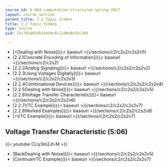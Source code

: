 ```yaml
---
course_id: 6-004-computation-structures-spring-2017
layout: course_section
parent_title: 2.2 Topic Videos
title: 2.2 Topic Videos
type: course
uid: 75c7034854b24450c6c1190a0c55c195

---
```


*   [<Dealing with Noise]({{< baseurl >}}/sections/c2/c2s2/c2s2v5)
*   [2.2.1Concrete Encoding of Information]({{< baseurl >}}/sections/c2/c2s2)
*   [2.2.2Analog Signaling]({{< baseurl >}}/sections/c2/c2s2/c2s2v2)
*   [2.2.3Using Voltages Digitally]({{< baseurl >}}/sections/c2/c2s2/c2s2v3)
*   [2.2.4Combinational Devices]({{< baseurl >}}/sections/c2/c2s2/c2s2v4)
*   [2.2.5Dealing with Noise]({{< baseurl >}}/sections/c2/c2s2/c2s2v5)
*   [2.2.6Voltage Transfer Characteristic]({{< baseurl >}}/sections/c2/c2s2/c2s2v6)
*   [2.2.7VTC Example]({{< baseurl >}}/sections/c2/c2s2/c2s2v7)
*   [2.2.8Worked Examples]({{< baseurl >}}/sections/c2/c2s2/c2s2v8)
*   [\>VTC Example]({{< baseurl >}}/sections/c2/c2s2/c2s2v7)

Voltage Transfer Characteristic (5:06)
--------------------------------------

{{< youtube CLiy3m2Jt-M >}}

*   [BackDealing with Noise]({{< baseurl >}}/sections/c2/c2s2/c2s2v5)
*   [ContinueVTC Example]({{< baseurl >}}/sections/c2/c2s2/c2s2v7)